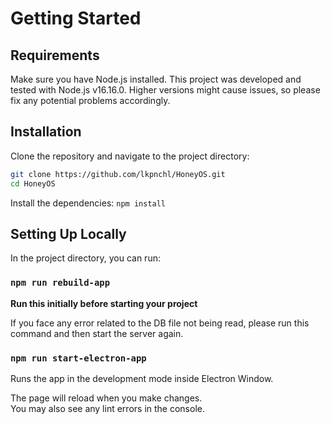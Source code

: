 # Getting Started

## Requirements
Make sure you have Node.js installed. This project was developed and tested with Node.js v16.16.0. 
Higher versions might cause issues, so please fix any potential problems accordingly.

## Installation

Clone the repository and navigate to the project directory:

```bash
git clone https://github.com/lkpnchl/HoneyOS.git
cd HoneyOS
```

Install the dependencies:
`npm install`

## Setting Up Locally

In the project directory, you can run:

### `npm run rebuild-app`
**Run this initially before starting your project**
 
If you face any error related to the DB file not being read, please run this command and then start the server again.
 
### `npm run start-electron-app`
 
Runs the app in the development mode inside Electron Window.

The page will reload when you make changes.\
You may also see any lint errors in the console.
